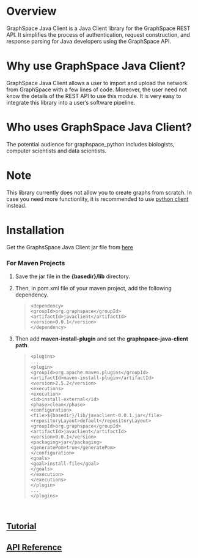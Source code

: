 # Overview
GraphSpace Java Client is a Java Client library for the GraphSpace REST API. It simplifies the process of authentication, request construction, and response parsing for Java developers using the GraphSpace API.

# Why use GraphSpace Java Client?
GraphSpace Java Client allows a user to import and upload the network from GraphSpace with a few lines of code. Moreover, the user need not know the details of the REST API to use this module. It is very easy to integrate this library into a user’s software pipeline.

# Who uses  GraphSpace Java Client?
The potential audience for graphspace_python includes biologists, computer scientists and data scientists.

# Note
This library currently does not allow you to create graphs from scratch. In case you need more functionlity, it is recommended to use [python client](https://graphspace-python.readthedocs.io) instead.

# Installation
Get the GraphsSpace Java Client jar file from [here](https://github.com/Murali-group/CyGraphSpace/blob/develop/apps/javaclient-0.0.1.jar)

### For Maven Projects

1. Save the jar file in the **{basedir}/lib** directory.

1. Then, in pom.xml file of your maven project, add the following dependency.

    > `<dependency>`<br/>
    > `<groupId>org.graphspace</groupId>`<br/>
    > `<artifactId>javaclient</artifactId>`<br/>
    > `<version>0.0.1</version>`<br/>
    > `</dependency>`

1. Then add **maven-install-plugin** and set the **graphspace-java-client path**.

    >`<plugins>`<br/>
    >`...`<br/>
    >`<plugin>`<br/>
    >`<groupId>org.apache.maven.plugins</groupId>`<br/>
    >`<artifactId>maven-install-plugin</artifactId>`<br/>
    >`<version>2.5.2</version>`<br/>
    >`<executions>`<br/>
    >`<execution>`<br/>
    >`<id>install-external</id>`<br/>
    >`<phase>clean</phase>`<br/>
    >`<configuration>`<br/>
    >`<file>${basedir}/lib/javaclient-0.0.1.jar</file>`<br/>
    >`<repositoryLayout>default</repositoryLayout>`<br/>
    >`<groupId>org.graphspace</groupId>`<br/>
    >`<artifactId>javaclient</artifactId>`<br/>
    >`<version>0.0.1</version>`<br/>
    >`<packaging>jar</packaging>`<br/>
    >`<generatePom>true</generatePom>`<br/>
    >`</configuration>`<br/>
    >`<goals>`<br/>
    >`<goal>install-file</goal>`<br/>
    >`</goals>`<br/>
    >`</execution>`<br/>
    >`</executions>`<br/>
    >`</plugin>`<br/>
    >`...`<br/>
    >`</plugins>`

<br/>

## [Tutorial](/graphspace-java-client/tutorial.md)

## [API Reference](https://rishabhsethi.com/cygraphspacejavadoc)
